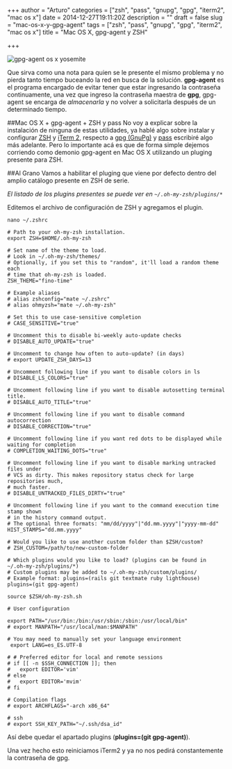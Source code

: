 +++
author = "Arturo"
categories = ["zsh", "pass", "gnupg", "gpg", "iterm2", "mac os x"]
date = 2014-12-27T19:11:20Z
description = ""
draft = false
slug = "mac-os-x-y-gpg-agent"
tags = ["zsh", "pass", "gnupg", "gpg", "iterm2", "mac os x"]
title = "Mac OS X, gpg-agent y ZSH"

+++

![gpg-agent os x yosemite](/content/images/2014/12/logo-gnupg.png)

Que sirva como una nota para quien se le presente el mismo problema y no pierda tanto tiempo buceando la red en busca de la solución. **gpg-agent** es el programa encargado de evitar tener que estar ingresando la contraseña continuamente, una vez que ingreso la contraseña maestra de **gpg**, gpg-agent se encarga de *almacenarla* y no volver a solicitarla después de un determinado tiempo.

##Mac OS X + gpg-agent + ZSH y pass
No voy a explicar sobre la instalación de ninguna de estas utilidades, ya hablé algo sobre instalar y configurar [ZSH](http://geek.cl/cambio-en-mac-entra-zsh-sale-bash/) y [iTerm 2](http://geek.cl/instalar-personalizar-iterm-2/), respecto a [gpg (GnuPg)](https://www.gnupg.org/) y [pass](http://www.passwordstore.org/) escribiré algo más adelante. Pero lo importante acá es que de forma simple dejemos corriendo como demonio gpg-agent en Mac OS X utilizando un pluging presente para ZSH.


##Al Grano
Vamos a habilitar el pluging que viene por defecto dentro del amplio catálogo presente en ZSH de serie. 

*El listado de los plugins presentes se puede ver en ```~/.oh-my-zsh/plugins/*```*

Editemos el archivo de configuración de ZSH y agregamos el plugin.

```
nano ~/.zshrc
```

```
# Path to your oh-my-zsh installation.
export ZSH=$HOME/.oh-my-zsh

# Set name of the theme to load.
# Look in ~/.oh-my-zsh/themes/
# Optionally, if you set this to "random", it'll load a random theme each
# time that oh-my-zsh is loaded.
ZSH_THEME="fino-time"

# Example aliases
# alias zshconfig="mate ~/.zshrc"
# alias ohmyzsh="mate ~/.oh-my-zsh"

# Set this to use case-sensitive completion
# CASE_SENSITIVE="true"

# Uncomment this to disable bi-weekly auto-update checks
# DISABLE_AUTO_UPDATE="true"

# Uncomment to change how often to auto-update? (in days)
# export UPDATE_ZSH_DAYS=13

# Uncomment following line if you want to disable colors in ls
# DISABLE_LS_COLORS="true"

# Uncomment following line if you want to disable autosetting terminal title.
# DISABLE_AUTO_TITLE="true"

# Uncomment following line if you want to disable command autocorrection
# DISABLE_CORRECTION="true"

# Uncomment following line if you want red dots to be displayed while waiting for completion
# COMPLETION_WAITING_DOTS="true"

# Uncomment following line if you want to disable marking untracked files under
# VCS as dirty. This makes repository status check for large repositories much,
# much faster.
# DISABLE_UNTRACKED_FILES_DIRTY="true"

# Uncomment following line if you want to the command execution time stamp shown 
# in the history command output.
# The optional three formats: "mm/dd/yyyy"|"dd.mm.yyyy"|"yyyy-mm-dd"
HIST_STAMPS="dd.mm.yyyy"

# Would you like to use another custom folder than $ZSH/custom?
# ZSH_CUSTOM=/path/to/new-custom-folder

# Which plugins would you like to load? (plugins can be found in ~/.oh-my-zsh/plugins/*)
# Custom plugins may be added to ~/.oh-my-zsh/custom/plugins/
# Example format: plugins=(rails git textmate ruby lighthouse)
plugins=(git gpg-agent)

source $ZSH/oh-my-zsh.sh

# User configuration

export PATH="/usr/bin:/bin:/usr/sbin:/sbin:/usr/local/bin"
# export MANPATH="/usr/local/man:$MANPATH"

# You may need to manually set your language environment
 export LANG=es_ES.UTF-8

# # Preferred editor for local and remote sessions
# if [[ -n $SSH_CONNECTION ]]; then
#   export EDITOR='vim'
# else
#   export EDITOR='mvim'
# fi

# Compilation flags
# export ARCHFLAGS="-arch x86_64"

# ssh
# export SSH_KEY_PATH="~/.ssh/dsa_id"
```

Así debe quedar el apartado plugins (**plugins=(git gpg-agent)**).

Una vez hecho esto reiniciamos iTerm2 y ya no nos pedirá constantemente la contraseña de gpg.
